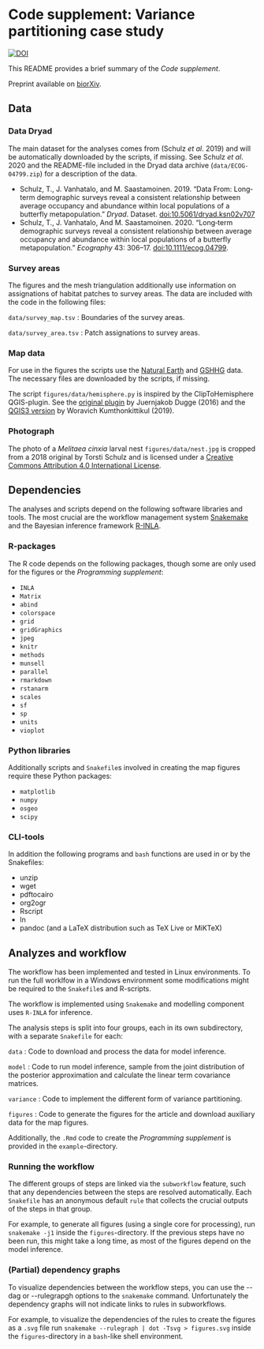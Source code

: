 # Code supplement: Variance partitioning case study

[![DOI](https://zenodo.org/badge/418511320.svg)](https://zenodo.org/badge/latestdoi/418511320)

This README provides a brief summary of the *Code supplement*.

Preprint available on [biorXiv](https://doi.org/10.1101/2021.10.17.464682).

## Data

### Data Dryad

The main dataset for the analyses comes from (Schulz *et al*. 2019) and will be automatically downloaded by the scripts, if missing.
See Schulz *et al*. 2020 and the README-file included in the Dryad data archive (`data/ECOG-04799.zip`) for a description of the data.

- Schulz, T., J. Vanhatalo, and M. Saastamoinen. 2019. “Data From: Long‐term demographic surveys reveal a consistent relationship between average occupancy and abundance within local populations of a butterfly metapopulation.” *Dryad*. Dataset. [doi:10.5061/dryad.ksn02v707](https://doi.org/10.5061/dryad.ksn02v707)
- Schulz, T., J. Vanhatalo, And M. Saastamoinen. 2020. “Long‐term demographic surveys reveal a consistent relationship between average occupancy and abundance within local populations of a butterfly metapopulation.” *Ecography* 43: 306–17. [doi:10.1111/ecog.04799](https://doi.org/doi:10.1111/ecog.04799).

### Survey areas

The figures and the mesh triangulation additionally use information on assignations of habitat patches to survey areas.
The data are included with the code in the following files:

`data/survey_map.tsv`
: Boundaries of the survey areas.

`data/survey_area.tsv`
: Patch assignations to survey areas.

### Map data

For use in the figures the scripts use the [Natural Earth](https://www.naturalearthdata.com/) and [GSHHG](https://www.soest.hawaii.edu/pwessel/gshhg/) data.
The necessary files are downloaded by the scripts, if missing.

The script `figures/data/hemisphere.py` is inspired by the ClipToHemisphere QGIS-plugin.
See the [original plugin](https://github.com/jdugge/ClipToHemisphere) by Juernjakob Dugge (2016) and the [QGIS3 version](https://github.com/woravich-k/Clip-to-Hemisphere-QGIS3) by Woravich Kumthonkittikul (2019).

### Photograph

The photo of a *Melitaea cinxia* larval nest `figures/data/nest.jpg` is cropped from a 2018 original by Torsti Schulz and is licensed under a [Creative Commons Attribution 4.0 International License](http://creativecommons.org/licenses/by/4.0/).

## Dependencies

The analyses and scripts depend on the following software libraries and tools. The most crucial are the workflow management system [Snakemake](https://snakemake.github.io/) and the Bayesian inference framework [R-INLA](https://www.r-inla.org/).

### R-packages

The R code depends on the following packages, though some are only used for the figures or the *Programming supplement*:

- `INLA`
- `Matrix`
- `abind`
- `colorspace`
- `grid`
- `gridGraphics`
- `jpeg`
- `knitr`
- `methods`
- `munsell`
- `parallel`
- `rmarkdown`
- `rstanarm`
- `scales`
- `sf`
- `sp`
- `units`
- `vioplot`

### Python libraries

Additionally scripts and `Snakefile`s involved in creating the map figures require these Python packages:

- `matplotlib`
- `numpy`
- `osgeo`
- `scipy`

### CLI-tools

In addition the following programs and `bash` functions are used in or by the Snakefiles:

- unzip
- wget
- pdftocairo
- org2ogr
- Rscript
- ln
- pandoc (and a LaTeX distribution such as TeX Live or MiKTeX)

## Analyzes and workflow

The workflow has been implemented and tested in Linux environments.
To run the full worklfow in a Windows environment some modifications might be required to the `Snakefile`s and R-scripts.

The workflow is implemented using `Snakemake` and modelling component uses `R-INLA` for inference.

The analysis steps is split into four groups, each in its own subdirectory, with a separate `Snakefile` for each:

`data`
: Code to download and process the data for model inference.

`model`
: Code to run model inference, sample from the joint distribution of the posterior approximation and calculate the linear term covariance matrices.

`variance`
: Code to implement the different form of variance partitioning.

`figures`
: Code to generate the figures for the article and download auxiliary data for the map figures.

Additionally, the `.Rmd` code to create the *Programming supplement* is provided in the `example`-directory.

### Running the workflow

The different groups of steps are linked via the `subworkflow` feature, such that any dependencies between the steps are resolved automatically.
Each `Snakefile` has an anonymous default `rule` that collects the crucial outputs of the steps in that group.

For example, to generate all figures (using a single core for processing), run ` snakemake -j1` inside the `figures`-directory.
If the previous steps have no been run, this might take a long time, as most of the figures depend on the model inference.

### (Partial) dependency graphs

To visualize dependencies between the workflow steps, you can use the --dag or --rulegrapgh options to the `snakemake` command.
Unfortunately the dependency graphs will not indicate links to rules in subworkflows.

For example, to visualize the dependencies of the rules to create the figures as a `.svg` file run `snakemake --rulegraph | dot -Tsvg > figures.svg` inside the `figures`-directory in a `bash`-like shell environment.
